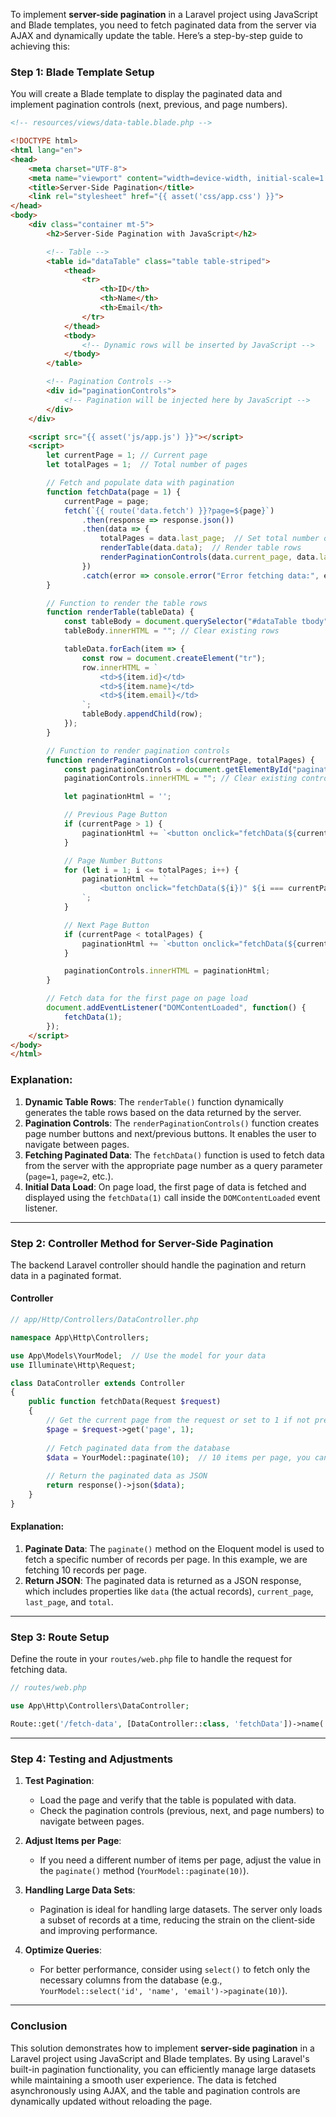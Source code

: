 To implement **server-side pagination** in a Laravel project using JavaScript and Blade templates, you need to fetch paginated data from the server via AJAX and dynamically update the table. Here’s a step-by-step guide to achieving this:

### **Step 1: Blade Template Setup**

You will create a Blade template to display the paginated data and implement pagination controls (next, previous, and page numbers).

```html
<!-- resources/views/data-table.blade.php -->

<!DOCTYPE html>
<html lang="en">
<head>
    <meta charset="UTF-8">
    <meta name="viewport" content="width=device-width, initial-scale=1.0">
    <title>Server-Side Pagination</title>
    <link rel="stylesheet" href="{{ asset('css/app.css') }}">
</head>
<body>
    <div class="container mt-5">
        <h2>Server-Side Pagination with JavaScript</h2>

        <!-- Table -->
        <table id="dataTable" class="table table-striped">
            <thead>
                <tr>
                    <th>ID</th>
                    <th>Name</th>
                    <th>Email</th>
                </tr>
            </thead>
            <tbody>
                <!-- Dynamic rows will be inserted by JavaScript -->
            </tbody>
        </table>

        <!-- Pagination Controls -->
        <div id="paginationControls">
            <!-- Pagination will be injected here by JavaScript -->
        </div>
    </div>

    <script src="{{ asset('js/app.js') }}"></script>
    <script>
        let currentPage = 1; // Current page
        let totalPages = 1;  // Total number of pages

        // Fetch and populate data with pagination
        function fetchData(page = 1) {
            currentPage = page;
            fetch(`{{ route('data.fetch') }}?page=${page}`)
                .then(response => response.json())
                .then(data => {
                    totalPages = data.last_page;  // Set total number of pages
                    renderTable(data.data);  // Render table rows
                    renderPaginationControls(data.current_page, data.last_page);  // Render pagination controls
                })
                .catch(error => console.error("Error fetching data:", error));
        }

        // Function to render the table rows
        function renderTable(tableData) {
            const tableBody = document.querySelector("#dataTable tbody");
            tableBody.innerHTML = ""; // Clear existing rows

            tableData.forEach(item => {
                const row = document.createElement("tr");
                row.innerHTML = `
                    <td>${item.id}</td>
                    <td>${item.name}</td>
                    <td>${item.email}</td>
                `;
                tableBody.appendChild(row);
            });
        }

        // Function to render pagination controls
        function renderPaginationControls(currentPage, totalPages) {
            const paginationControls = document.getElementById("paginationControls");
            paginationControls.innerHTML = ""; // Clear existing controls

            let paginationHtml = '';

            // Previous Page Button
            if (currentPage > 1) {
                paginationHtml += `<button onclick="fetchData(${currentPage - 1})">Previous</button>`;
            }

            // Page Number Buttons
            for (let i = 1; i <= totalPages; i++) {
                paginationHtml += `
                    <button onclick="fetchData(${i})" ${i === currentPage ? 'disabled' : ''}>${i}</button>
                `;
            }

            // Next Page Button
            if (currentPage < totalPages) {
                paginationHtml += `<button onclick="fetchData(${currentPage + 1})">Next</button>`;
            }

            paginationControls.innerHTML = paginationHtml;
        }

        // Fetch data for the first page on page load
        document.addEventListener("DOMContentLoaded", function() {
            fetchData(1);
        });
    </script>
</body>
</html>
```

### **Explanation:**

1. **Dynamic Table Rows**: The `renderTable()` function dynamically generates the table rows based on the data returned by the server.
2. **Pagination Controls**: The `renderPaginationControls()` function creates page number buttons and next/previous buttons. It enables the user to navigate between pages.
3. **Fetching Paginated Data**: The `fetchData()` function is used to fetch data from the server with the appropriate page number as a query parameter (`page=1`, `page=2`, etc.).
4. **Initial Data Load**: On page load, the first page of data is fetched and displayed using the `fetchData(1)` call inside the `DOMContentLoaded` event listener.

---

### **Step 2: Controller Method for Server-Side Pagination**

The backend Laravel controller should handle the pagination and return data in a paginated format.

#### **Controller**

```php
// app/Http/Controllers/DataController.php

namespace App\Http\Controllers;

use App\Models\YourModel;  // Use the model for your data
use Illuminate\Http\Request;

class DataController extends Controller
{
    public function fetchData(Request $request)
    {
        // Get the current page from the request or set to 1 if not present
        $page = $request->get('page', 1);
        
        // Fetch paginated data from the database
        $data = YourModel::paginate(10);  // 10 items per page, you can adjust this number
        
        // Return the paginated data as JSON
        return response()->json($data);
    }
}
```

#### **Explanation:**

1. **Paginate Data**: The `paginate()` method on the Eloquent model is used to fetch a specific number of records per page. In this example, we are fetching 10 records per page.
2. **Return JSON**: The paginated data is returned as a JSON response, which includes properties like `data` (the actual records), `current_page`, `last_page`, and `total`.

---

### **Step 3: Route Setup**

Define the route in your `routes/web.php` file to handle the request for fetching data.

```php
// routes/web.php

use App\Http\Controllers\DataController;

Route::get('/fetch-data', [DataController::class, 'fetchData'])->name('data.fetch');
```

---

### **Step 4: Testing and Adjustments**

1. **Test Pagination**:
   - Load the page and verify that the table is populated with data.
   - Check the pagination controls (previous, next, and page numbers) to navigate between pages.
   
2. **Adjust Items per Page**:
   - If you need a different number of items per page, adjust the value in the `paginate()` method (`YourModel::paginate(10)`).

3. **Handling Large Data Sets**:
   - Pagination is ideal for handling large datasets. The server only loads a subset of records at a time, reducing the strain on the client-side and improving performance.

4. **Optimize Queries**:
   - For better performance, consider using `select()` to fetch only the necessary columns from the database (e.g., `YourModel::select('id', 'name', 'email')->paginate(10)`).

---

### **Conclusion**

This solution demonstrates how to implement **server-side pagination** in a Laravel project using JavaScript and Blade templates. By using Laravel's built-in pagination functionality, you can efficiently manage large datasets while maintaining a smooth user experience. The data is fetched asynchronously using AJAX, and the table and pagination controls are dynamically updated without reloading the page.